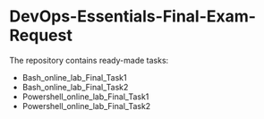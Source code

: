 # DevOps-Essentials-Final-Exam-Request
The repository contains ready-made tasks:
- Bash_online_lab_Final_Task1
- Bash_online_lab_Final_Task2
- Powershell_online_lab_Final_Task1
- Powershell_online_lab_Final_Task2
